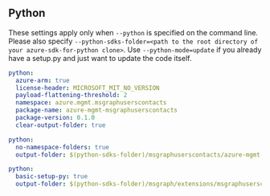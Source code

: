 ## Python

These settings apply only when `--python` is specified on the command line.
Please also specify `--python-sdks-folder=<path to the root directory of your azure-sdk-for-python clone>`.
Use `--python-mode=update` if you already have a setup.py and just want to update the code itself.

``` yaml $(python)
python:
  azure-arm: true
  license-header: MICROSOFT_MIT_NO_VERSION
  payload-flattening-threshold: 2
  namespace: azure.mgmt.msgraphuserscontacts
  package-name: azure-mgmt-msgraphuserscontacts
  package-version: 0.1.0
  clear-output-folder: true
```
``` yaml $(python) && $(python-mode) == 'update'
python:
  no-namespace-folders: true
  output-folder: $(python-sdks-folder)/msgraphuserscontacts/azure-mgmt-msgraphuserscontacts/azure/mgmt/msgraphuserscontacts
```
``` yaml $(python) && $(python-mode) == 'create'
python:
  basic-setup-py: true
  output-folder: $(python-sdks-folder)/msgraph/extensions/msgraphuserscontacts/azure-mgmt-msgraphuserscontacts
```
